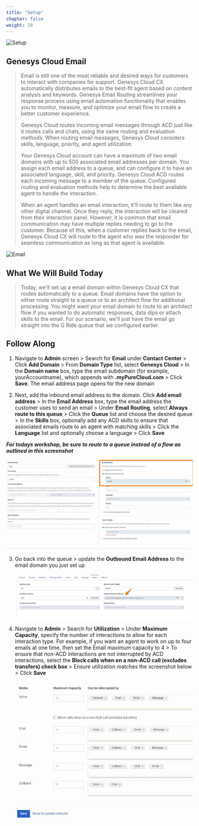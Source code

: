 ```yaml
---
title: "Setup"
chapter: false
weight: 10
---
```


![Setup](/images/setup.jpg)

## Genesys Cloud Email
>Email is still one of the most reliable and desired ways for customers to interact with companies for support. Genesys Cloud CX automatically distributes emails to the best-fit agent based on content analysis and keywords. Genesys Email Routing streamlines your response process using email automation functionality that enables you to monitor, measure, and optimize your email flow to create a better customer experience.
>
>Genesys Cloud routes incoming email messages through ACD just like it routes calls and chats, using the same routing and evaluation methods. When routing email messages, Genesys Cloud considers skills, language, priority, and agent utilization. 
>
>Your Genesys Cloud account can have a maximum of two email domains with up to 500 associated email addresses per domain. You assign each email address to a queue, and can configure it to have an associated language, skill, and priority. Genesys Cloud ACD routes each incoming message to a member of the queue. Configured routing and evaluation methods help to determine the best available agent to handle the interaction.
>
>When an agent handles an email interaction, it'll route to them like any other digital channel. Once they reply, the interaction will be cleared from their interaction panel. However, it is common that email communication may have multiple replies needing to go to the customer. Because of this, when a customer replies back to the email, Genesys Cloud CX will route to the agent who was the responder for seamless communication as long as that agent is available.

![Email](/images/email.png)

## What We Will Build Today
>Today, we'll set up a email domain within Genesys Cloud CX that routes automatically to a queue. Email domains have the option to either route straight to a queue or to an architect flow for additional processing. You might want your email domain to route to an architect flow if you wanted to do automatic responses, data dips or attach skills to the email. For our scenario, we'll just have the email go straight into the G Ride queue that we configured earlier. 
>
## Follow Along
 1. Navigate to **Admin** screen > Search for **Email** under **Contact Center** > Click **Add Domain** > From **Domain Type** list, select **Genesys Cloud** > In the **Domain name** box, type the email subdomain (for example, yourAccountname), which appends with **.myPureCloud.com** > Click **Save**. The email address page opens for the new domain

 2. Next, add the inbound email address to the domain. Click **Add email address** > In the **Email Address** box, type the email address the customer uses to send an email > Under **Email Routing**, select **Always route to this queue** > Click the **Queue** list and choose the desired queue > In the **Skills** box, optionally add any ACD skills to ensure that associated emails route to an agent with matching skills > Click the **Language** list and optionally choose a language > Click **Save**

 
**_For todays workshop, be sure to route to a queue instead of a flow as outlined in this screenshot_** 
    
 ![Email Domain Set Up](/images/EmailSetUp.jpg)

 3. Go back into the queue >  update the **Outbound Email Address** to the email domain you just set up

    ![Queue Set Outbound Email Domain](/images/SetOutboundEmail.jpg)
 
 4. Navigate to **Admin** > Search for **Utilization** > Under **Maximum Capacity**, specify the number of interactions to allow for each interaction type. For example, if you want an agent to work on up to four emails at one time, then set the Email maximum capacity to 4 > To ensure that non-ACD interactions are not interrupted by ACD interactions, select the **Block calls when on a non-ACD call (excludes transfers) check box** > Ensure utilization matches the screenshot below > Click **Save**
  
 
    ![Utilization Settings](/images/Utilization.jpg)